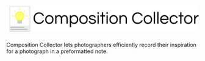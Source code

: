 # ![icon](app/banner.png)

Composition Collector lets photographers efficiently record their inspiration for a photograph in a preformatted note.
